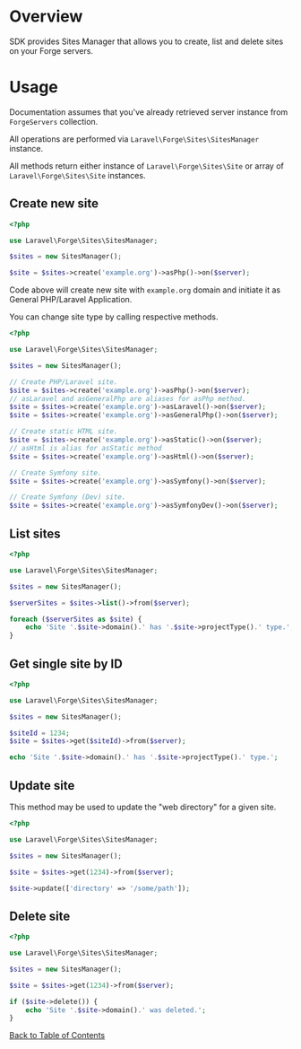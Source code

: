 # Overview

SDK provides Sites Manager that allows you to create, list and delete sites on your Forge servers.

# Usage

Documentation assumes that you've already retrieved server instance from `ForgeServers` collection.

All operations are performed via `Laravel\Forge\Sites\SitesManager` instance.

All methods return either instance of `Laravel\Forge\Sites\Site` or array of `Laravel\Forge\Sites\Site` instances.

## Create new site

```php
<?php

use Laravel\Forge\Sites\SitesManager;

$sites = new SitesManager();

$site = $sites->create('example.org')->asPhp()->on($server);
```

Code above will create new site with `example.org` domain and initiate it as General PHP/Laravel Application.

You can change site type by calling respective methods.

```php
<?php

use Laravel\Forge\Sites\SitesManager;

$sites = new SitesManager();

// Create PHP/Laravel site.
$site = $sites->create('example.org')->asPhp()->on($server);
// asLaravel and asGeneralPhp are aliases for asPhp method.
$site = $sites->create('example.org')->asLaravel()->on($server);
$site = $sites->create('example.org')->asGeneralPhp()->on($server);

// Create static HTML site.
$site = $sites->create('example.org')->asStatic()->on($server);
// asHtml is alias for asStatic method
$site = $sites->create('example.org')->asHtml()->on($server);

// Create Symfony site.
$site = $sites->create('example.org')->asSymfony()->on($server);

// Create Symfony (Dev) site.
$site = $sites->create('example.org')->asSymfonyDev()->on($server);
```

## List sites

```php
<?php

use Laravel\Forge\Sites\SitesManager;

$sites = new SitesManager();

$serverSites = $sites->list()->from($server);

foreach ($serverSites as $site) {
    echo 'Site '.$site->domain().' has '.$site->projectType().' type.';
}
```

## Get single site by ID

```php
<?php

use Laravel\Forge\Sites\SitesManager;

$sites = new SitesManager();

$siteId = 1234;
$site = $sites->get($siteId)->from($server);

echo 'Site '.$site->domain().' has '.$site->projectType().' type.';
```

## Update site

This method may be used to update the "web directory" for a given site.

```php
<?php

use Laravel\Forge\Sites\SitesManager;

$sites = new SitesManager();

$site = $sites->get(1234)->from($server);

$site->update(['directory' => '/some/path']);
```

## Delete site

```php
<?php

use Laravel\Forge\Sites\SitesManager;

$sites = new SitesManager();

$site = $sites->get(1234)->from($server);

if ($site->delete()) {
    echo 'Site '.$site->domain().' was deleted.';
}
```

[Back to Table of Contents](./readme.md)
